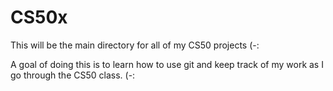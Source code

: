 # CS50x
This will be the main directory for all of my CS50 projects (-:

A goal of doing this is to learn how to use git and keep track of my work as I go through the CS50 class. (-:
